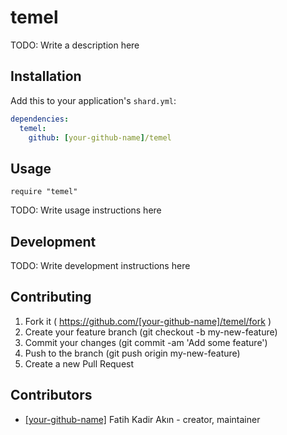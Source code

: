 # temel

TODO: Write a description here

## Installation


Add this to your application's `shard.yml`:

```yaml
dependencies:
  temel:
    github: [your-github-name]/temel
```


## Usage


```crystal
require "temel"
```


TODO: Write usage instructions here

## Development

TODO: Write development instructions here

## Contributing

1. Fork it ( https://github.com/[your-github-name]/temel/fork )
2. Create your feature branch (git checkout -b my-new-feature)
3. Commit your changes (git commit -am 'Add some feature')
4. Push to the branch (git push origin my-new-feature)
5. Create a new Pull Request

## Contributors

- [[your-github-name]](https://github.com/[your-github-name]) Fatih Kadir Akın - creator, maintainer
